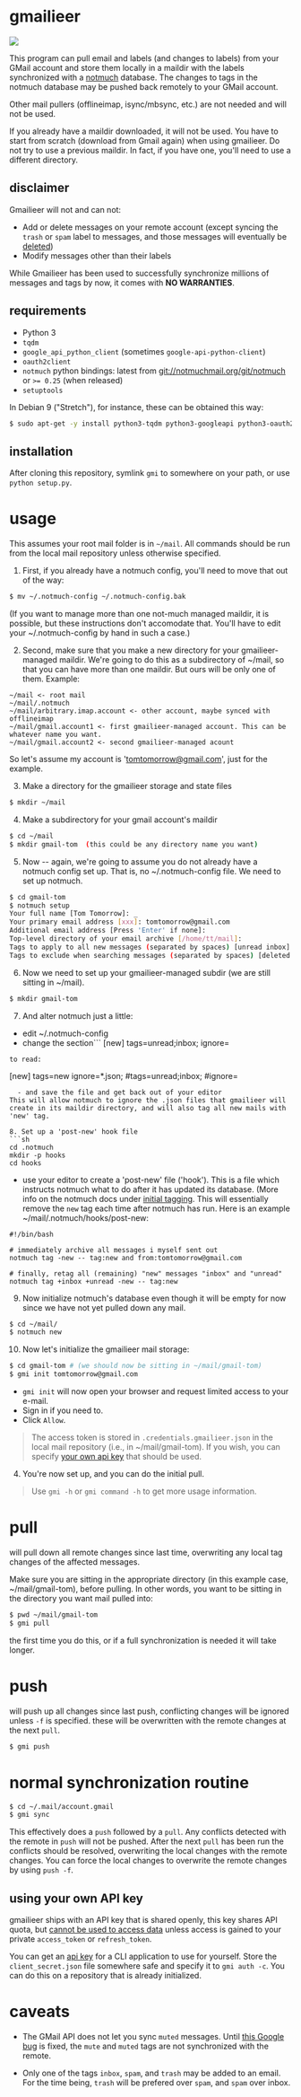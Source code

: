 # gmailieer

<img src="doc/demo.png">

This program can pull email and labels (and changes to labels) from your GMail
account and store them locally in a maildir with the labels synchronized with a
[notmuch](https://notmuchmail.org/) database. The changes to tags in the
notmuch database may be pushed back remotely to your GMail account.

Other mail pullers (offlineimap, isync/mbsync, etc.) are not needed and will not be used.

If you already have a maildir downloaded, it will not be used.  You have to start from scratch (download from Gmail again) when using gmailieer. Do not try to use a previous maildir. In fact, if you have one, you'll need to use a different directory.

## disclaimer

Gmailieer will not and can not:

* Add or delete messages on your remote account (except syncing the `trash` or `spam` label to messages, and those messages will eventually be [deleted](https://support.google.com/mail/answer/7401?co=GENIE.Platform%3DDesktop&hl=en))
* Modify messages other than their labels

While Gmailieer has been used to successfully synchronize millions of messages and tags by now, it comes with **NO WARRANTIES**.

## requirements

* Python 3
* `tqdm`
* `google_api_python_client` (sometimes `google-api-python-client`)
* `oauth2client`
* `notmuch` python bindings: latest from [git://notmuchmail.org/git/notmuch](https://git.notmuchmail.org/git/notmuch) or `>= 0.25` (when released)
* `setuptools`

In Debian 9 ("Stretch"), for instance, these can be obtained this way:
```sh
$ sudo apt-get -y install python3-tqdm python3-googleapi python3-oauth2client python3-notmuch python3-setuptools
```

## installation

After cloning this repository, symlink `gmi` to somewhere on your path, or use `python setup.py`.

# usage

This assumes your root mail folder is in `~/mail`.  All commands
should be run from the local mail repository unless otherwise specified.

1. First, if you already have a notmuch config, you'll need to move that out of the way:
```sh
$ mv ~/.notmuch-config ~/.notmuch-config.bak
```
(If you want to manage more than one not-much managed maildir, it is possible, but these instructions don't accomodate that. You'll have to edit your ~/.notmuch-config by hand in such a case.)

2. Second, make sure that you make a new directory for your gmailieer-managed maildir.  We're going to do this as a subdirectory of ~/mail, so that you can have more than one maildir. But ours will be only one of them. Example:
```
~/mail <- root mail
~/mail/.notmuch
~/mail/arbitrary.imap.account <- other account, maybe synced with offlineimap
~/mail/gmail.account1 <- first gmailieer-managed account. This can be whatever name you want.
~/mail/gmail.account2 <- second gmailieer-managed acount
```
So let's assume my account is 'tomtomorrow@gmail.com', just for the example.

3. Make a directory for the gmailieer storage and state files
```sh
$ mkdir ~/mail
```

4. Make a subdirectory for your gmail account's maildir
```sh
$ cd ~/mail
$ mkdir gmail-tom  (this could be any directory name you want)
```

5. Now -- again, we're going to assume you do not already have a notmuch config set up. That is, no ~/.notmuch-config file. We need to set up notmuch. 
```sh
$ cd gmail-tom
$ notmuch setup
Your full name [Tom Tomorrow]: _
Your primary email address [xxx]: tomtomorrow@gmail.com
Additional email address [Press 'Enter' if none]:
Top-level directory of your email archive [/home/tt/mail]:
Tags to apply to all new messages (separated by spaces) [unread inbox]:
Tags to exclude when searching messages (separated by spaces) [deleted spam]:
```

6. Now we need to set up your gmailieer-managed subdir (we are still sitting in ~/mail).
```sh
$ mkdir gmail-tom
```

7. And alter notmuch just a little:
  - edit ~/.notmuch-config
  - change the section```
[new]
tags=unread;inbox;
ignore=
```
to read:
```
[new]
tags=new
ignore=*.json;
#tags=unread;inbox;
#ignore=
```
  - and save the file and get back out of your editor
This will allow notmuch to ignore the .json files that gmailieer will create in its maildir directory, and will also tag all new mails with 'new' tag.
  
8. Set up a 'post-new' hook file
```sh
cd .notmuch
mkdir -p hooks
cd hooks
```
  - use your editor to create a 'post-new' file ('hook'). This is a file which instructs notmuch what to do after it has updated its database. (More info on the notmuch docs under [initial tagging](https://notmuchmail.org/initial_tagging/). This will essentially remove the `new` tag each time after notmuch has run. Here is an example ~/mail/.notmuch/hooks/post-new:
```
#!/bin/bash

# immediately archive all messages i myself sent out
notmuch tag -new -- tag:new and from:tomtomorrow@gmail.com

# finally, retag all (remaining) "new" messages "inbox" and "unread"
notmuch tag +inbox +unread -new -- tag:new
```

9. Now initialize notmuch's database even though it will be empty for now since we have not yet pulled down any mail.
```sh
$ cd ~/mail/
$ notmuch new
```

10. Now let's initialize the gmailieer mail storage:
```sh
$ cd gmail-tom # (we should now be sitting in ~/mail/gmail-tom)
$ gmi init tomtomorrow@gmail.com
```
 - `gmi init` will now open your browser and request limited access to your e-mail.
 - Sign in if you need to.
 - Click `Allow`.

> The access token is stored in `.credentials.gmailieer.json` in the local mail repository (i.e., in ~/mail/gmail-tom). If you wish, you can specify [your own api key](#using-your-own-api-key) that should be used.

4. You're now set up, and you can do the initial pull.

> Use `gmi -h` or `gmi command -h` to get more usage information.

# pull

will pull down all remote changes since last time, overwriting any local tag
changes of the affected messages.

Make sure you are sitting in the appropriate directory (in this example case, ~/mail/gmail-tom), before pulling. In other words, you want to be sitting in the directory you want mail pulled into:
```sh
$ pwd ~/mail/gmail-tom
$ gmi pull 
```

the first time you do this, or if a full synchronization is needed it will take longer.

# push

will push up all changes since last push, conflicting changes will be ignored
unless `-f` is specified. these will be overwritten with the remote changes at
the next `pull`.

```sh
$ gmi push
```

# normal synchronization routine

```sh
$ cd ~/.mail/account.gmail
$ gmi sync
```

This effectively does a `push` followed by a `pull`. Any conflicts detected
with the remote in `push` will not be pushed. After the next `pull` has been
run the conflicts should be resolved, overwriting the local changes with the
remote changes. You can force the local changes to overwrite the remote changes
by using `push -f`.

## using your own API key

gmailieer ships with an API key that is shared openly, this key shares API quota, but [cannot be used to access data](https://github.com/gauteh/gmailieer/pull/9) unless access is gained to your private `access_token` or `refresh_token`.

You can get an [api key](https://console.developers.google.com/flows/enableapi?apiid=gmail) for a CLI application to use for yourself. Store the `client_secret.json` file somewhere safe and specify it to `gmi auth -c`. You can do this on a repository that is already initialized.


# caveats

* The GMail API does not let you sync `muted` messages. Until [this Google
bug](https://issuetracker.google.com/issues/36759067) is fixed, the `mute` and `muted` tags are not synchronized with the remote.

* Only one of the tags `inbox`, `spam`, and `trash` may be added to an email. For
the time being, `trash` will be prefered over `spam`, and `spam` over inbox.
